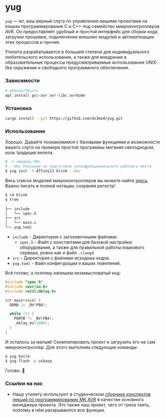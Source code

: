 # yug

`yug` — юг, ваш верный слуга по управлению вашими проектами на языках программирования C
и C++ под семейство микроконтроллеров AVR. Он предоставляет удобный и простой интерфейс 
для сборки кода, загрузки прошивки, подключения внешних модулей и автоматизации этих 
процессов и прочие.

Утилита разрабатывается в большей степени для индивидуального любительского использования,
а также для внедрения в образовательные процессы предусматриваемые использования UNIX-like
окружения и свободного программного обеспечения. 

### Зависимости 
```bash
# Debian/Ubuntu
apt install gcc-avr avr-libc avrdude 
```

### Установка
```bash
cargo install --git https://github.com/dx3mod/yug.git
```

### Использование

Хорошо. Давайте познакомимся с базовыми функциями и возможности вашего слуги на примере 
простой программы мигания светодиодом, коль традиция велела. 
```bash
# -t <модель-МК>
# --dev Указание по подготовки полнофункционального рабочего места
$ yug init -t ATtiny13 blink --dev
```
Весь список моделей микроконтроллеров вы можете найти [здесь](https://avrdude.nongnu.org/user-manual/avrdude_3.html).
Важно писать в полной нотации, сохраняя регистр!

```bash
$ cd blink
$ tree
.
├── include
│   └── spec.h
├── src
│   └── main.c
└── yug.toml
```
* `include` - Директория с заголовочными файлами. 
  - `spec.h` - Файл с константами для базовой настройки оборудования, а также для правильной работы
  языкового сервера, ровно как и файл `.clangd`.
* `src` - Директория с файлами исходных кодов. 
* `yug.toml` - Файл конфигурации и ваших повелений. 

Всё готово, а поэтому напишем незамысловатый код:
```c
#include "spec.h"
#include <avr/io.h>
#include <util/delay.h>

int main(void) {
  DDRB |= _BV(PB4);

  while (1) {
    PORTB ^= _BV(PB4);
    _delay_ms(1000);
  }
}
```

И осталось за малым! Скомпилировать проект и загрузить его на сам микроконтроллер. Для этого выполним 
следующие команды:
```bash
$ yug build
$ yug flash -p usbasp 
```

Готово. 🐪

### Ссылки на нас

* Нашу утилиту используют в студенческом [сборнике конспектов лекций по программированию МК AVR](https://dx3mod.github.io/mktyt) в 
качестве основного менеджера проекта. Это также наш проект, чего от греха таить, поэтому в нём раскрываются
все функции.

